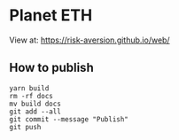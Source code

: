 # Planet ETH

View at: https://risk-aversion.github.io/web/

## How to publish

```
yarn build
rm -rf docs
mv build docs
git add --all
git commit --message "Publish"
git push
```
